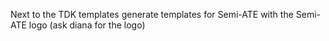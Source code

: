 Next to the TDK templates generate templates for Semi-ATE with the Semi-ATE logo (ask diana for the logo)